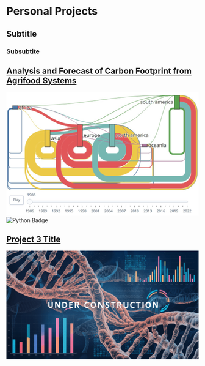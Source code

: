 # Personal Projects

## Subtitle

### Subsubtite

## [Analysis and Forecast of Carbon Footprint from Agrifood Systems](/fao_project)
[![Project 4](images/sankey_cover.jpg?raw=true)](/fao_project)
![Python Badge](https://img.shields.io/badge/Python-white?logo=Python)

## [Project 3 Title](http://example.com/)
![Project 3](images/underconstruction2.png?raw=true)

